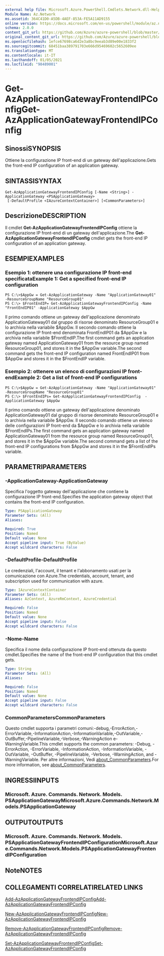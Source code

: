 ```yaml
---
external help file: Microsoft.Azure.PowerShell.Cmdlets.Network.dll-Help.xml
Module Name: Az.Network
ms.assetid: 364C41D0-A5DB-4AEF-853A-FE5A11AD9155
online version: https://docs.microsoft.com/en-us/powershell/module/az.network/get-azapplicationgatewayfrontendipconfig
schema: 2.0.0
content_git_url: https://github.com/Azure/azure-powershell/blob/master/src/Network/Network/help/Get-AzApplicationGatewayFrontendIPConfig.md
original_content_git_url: https://github.com/Azure/azure-powershell/blob/master/src/Network/Network/help/Get-AzApplicationGatewayFrontendIPConfig.md
ms.openlocfilehash: 1efce67698ca6d2e3a8bc9eeab3d89e00e1833f2
ms.sourcegitcommit: 68451baa389791703e666d95469602c5652609ee
ms.translationtype: MT
ms.contentlocale: it-IT
ms.lasthandoff: 01/05/2021
ms.locfileid: "98489001"
---
```

# <span data-ttu-id="2243f-101">Get-AzApplicationGatewayFrontendIPConfig</span><span class="sxs-lookup"><span data-stu-id="2243f-101">Get-AzApplicationGatewayFrontendIPConfig</span></span>

## <span data-ttu-id="2243f-102">Sinossi</span><span class="sxs-lookup"><span data-stu-id="2243f-102">SYNOPSIS</span></span>
<span data-ttu-id="2243f-103">Ottiene la configurazione IP front-end di un gateway dell'applicazione.</span><span class="sxs-lookup"><span data-stu-id="2243f-103">Gets the front-end IP configuration of an application gateway.</span></span>

## <span data-ttu-id="2243f-104">SINTASSI</span><span class="sxs-lookup"><span data-stu-id="2243f-104">SYNTAX</span></span>

```
Get-AzApplicationGatewayFrontendIPConfig [-Name <String>] -ApplicationGateway <PSApplicationGateway>
 [-DefaultProfile <IAzureContextContainer>] [<CommonParameters>]
```

## <span data-ttu-id="2243f-105">Descrizione</span><span class="sxs-lookup"><span data-stu-id="2243f-105">DESCRIPTION</span></span>
<span data-ttu-id="2243f-106">Il cmdlet **Get-AzApplicationGatewayFrontendIPConfig** ottiene la configurazione IP front-end di un gateway dell'applicazione.</span><span class="sxs-lookup"><span data-stu-id="2243f-106">The **Get-AzApplicationGatewayFrontendIPConfig** cmdlet gets the front-end IP configuration of an application gateway.</span></span>

## <span data-ttu-id="2243f-107">ESEMPI</span><span class="sxs-lookup"><span data-stu-id="2243f-107">EXAMPLES</span></span>

### <span data-ttu-id="2243f-108">Esempio 1: ottenere una configurazione IP front-end specificata</span><span class="sxs-lookup"><span data-stu-id="2243f-108">Example 1: Get a specified front-end IP configuration</span></span>
```
PS C:\>$AppGw = Get-AzApplicationGateway -Name "ApplicationGateway01" -ResourceGroupName "ResourceGroup01"
PS C:\> $FrontEndIP= Get-AzApplicationGatewayFrontendIPConfig -Name "FrontEndIP01" -ApplicationGateway $AppGw
```

<span data-ttu-id="2243f-109">Il primo comando ottiene un gateway dell'applicazione denominato ApplicationGateway01 dal gruppo di risorse denominato ResourceGroup01 e lo archivia nella variabile $AppGw. Il secondo comando ottiene la configurazione IP front-end denominata FrontEndIP01 da $AppGw e la archivia nella variabile $FrontEndIP.</span><span class="sxs-lookup"><span data-stu-id="2243f-109">The first command gets an application gateway named ApplicationGateway01 from the resource group named ResourceGroup01, and stores it in the $AppGw variable.The second command gets the front-end IP configuration named FrontEndIP01 from $AppGw and stores it in the $FrontEndIP variable.</span></span>

### <span data-ttu-id="2243f-110">Esempio 2: ottenere un elenco di configurazioni IP front-end</span><span class="sxs-lookup"><span data-stu-id="2243f-110">Example 2: Get a list of front-end IP configurations</span></span>
```
PS C:\>$AppGw = Get-AzApplicationGateway -Name "ApplicationGateway01" -ResourceGroupName "ResourceGroup01"
PS C:\> $FrontEndIPs= Get-AzApplicationGatewayFrontendIPConfig  -ApplicationGateway $AppGw
```

<span data-ttu-id="2243f-111">Il primo comando ottiene un gateway dell'applicazione denominato ApplicationGateway01 dal gruppo di risorse denominato ResourceGroup01 e lo archivia nella variabile $AppGw. Il secondo comando ottiene un elenco delle configurazioni IP front-end da $AppGw e lo archivia nella variabile $FrontEndIPs.</span><span class="sxs-lookup"><span data-stu-id="2243f-111">The first command gets an application gateway named ApplicationGateway01 from the resource group named ResourceGroup01, and stores it in the $AppGw variable.The second command gets a list of the front-end IP configurations from $AppGw and stores it in the $FrontEndIPs variable.</span></span>

## <span data-ttu-id="2243f-112">PARAMETRI</span><span class="sxs-lookup"><span data-stu-id="2243f-112">PARAMETERS</span></span>

### <span data-ttu-id="2243f-113">-ApplicationGateway</span><span class="sxs-lookup"><span data-stu-id="2243f-113">-ApplicationGateway</span></span>
<span data-ttu-id="2243f-114">Specifica l'oggetto gateway dell'applicazione che contiene la configurazione IP front-end.</span><span class="sxs-lookup"><span data-stu-id="2243f-114">Specifies the application gateway object that contains the front-end IP configuration.</span></span>

```yaml
Type: PSApplicationGateway
Parameter Sets: (All)
Aliases:

Required: True
Position: Named
Default value: None
Accept pipeline input: True (ByValue)
Accept wildcard characters: False
```

### <span data-ttu-id="2243f-115">-DefaultProfile</span><span class="sxs-lookup"><span data-stu-id="2243f-115">-DefaultProfile</span></span>
<span data-ttu-id="2243f-116">Le credenziali, l'account, il tenant e l'abbonamento usati per la comunicazione con Azure.</span><span class="sxs-lookup"><span data-stu-id="2243f-116">The credentials, account, tenant, and subscription used for communication with azure.</span></span>

```yaml
Type: IAzureContextContainer
Parameter Sets: (All)
Aliases: AzContext, AzureRmContext, AzureCredential

Required: False
Position: Named
Default value: None
Accept pipeline input: False
Accept wildcard characters: False
```

### <span data-ttu-id="2243f-117">-Nome</span><span class="sxs-lookup"><span data-stu-id="2243f-117">-Name</span></span>
<span data-ttu-id="2243f-118">Specifica il nome della configurazione IP front-end ottenuta da questo cmdlet.</span><span class="sxs-lookup"><span data-stu-id="2243f-118">Specifies the name of the front-end IP configuration that this cmdlet gets.</span></span>

```yaml
Type: String
Parameter Sets: (All)
Aliases:

Required: False
Position: Named
Default value: None
Accept pipeline input: False
Accept wildcard characters: False
```

### <span data-ttu-id="2243f-119">CommonParameters</span><span class="sxs-lookup"><span data-stu-id="2243f-119">CommonParameters</span></span>
<span data-ttu-id="2243f-120">Questo cmdlet supporta i parametri comuni:-debug,-ErrorAction,-ErrorVariable,-InformationAction,-InformationVariable,-OutVariable,-OutBuffer,-PipelineVariable,-Verbose,-WarningAction e-WarningVariable.</span><span class="sxs-lookup"><span data-stu-id="2243f-120">This cmdlet supports the common parameters: -Debug, -ErrorAction, -ErrorVariable, -InformationAction, -InformationVariable, -OutVariable, -OutBuffer, -PipelineVariable, -Verbose, -WarningAction, and -WarningVariable.</span></span> <span data-ttu-id="2243f-121">Per altre informazioni, Vedi [about_CommonParameters](http://go.microsoft.com/fwlink/?LinkID=113216).</span><span class="sxs-lookup"><span data-stu-id="2243f-121">For more information, see [about_CommonParameters](http://go.microsoft.com/fwlink/?LinkID=113216).</span></span>

## <span data-ttu-id="2243f-122">INGRESSI</span><span class="sxs-lookup"><span data-stu-id="2243f-122">INPUTS</span></span>

### <span data-ttu-id="2243f-123">Microsoft. Azure. Commands. Network. Models. PSApplicationGateway</span><span class="sxs-lookup"><span data-stu-id="2243f-123">Microsoft.Azure.Commands.Network.Models.PSApplicationGateway</span></span>

## <span data-ttu-id="2243f-124">OUTPUT</span><span class="sxs-lookup"><span data-stu-id="2243f-124">OUTPUTS</span></span>

### <span data-ttu-id="2243f-125">Microsoft. Azure. Commands. Network. Models. PSApplicationGatewayFrontendIPConfiguration</span><span class="sxs-lookup"><span data-stu-id="2243f-125">Microsoft.Azure.Commands.Network.Models.PSApplicationGatewayFrontendIPConfiguration</span></span>

## <span data-ttu-id="2243f-126">Note</span><span class="sxs-lookup"><span data-stu-id="2243f-126">NOTES</span></span>

## <span data-ttu-id="2243f-127">COLLEGAMENTI CORRELATI</span><span class="sxs-lookup"><span data-stu-id="2243f-127">RELATED LINKS</span></span>

[<span data-ttu-id="2243f-128">Add-AzApplicationGatewayFrontendIPConfig</span><span class="sxs-lookup"><span data-stu-id="2243f-128">Add-AzApplicationGatewayFrontendIPConfig</span></span>](./Add-AzApplicationGatewayFrontendIPConfig.md)

[<span data-ttu-id="2243f-129">New-AzApplicationGatewayFrontendIPConfig</span><span class="sxs-lookup"><span data-stu-id="2243f-129">New-AzApplicationGatewayFrontendIPConfig</span></span>](./New-AzApplicationGatewayFrontendIPConfig.md)

[<span data-ttu-id="2243f-130">Remove-AzApplicationGatewayFrontendIPConfig</span><span class="sxs-lookup"><span data-stu-id="2243f-130">Remove-AzApplicationGatewayFrontendIPConfig</span></span>](./Remove-AzApplicationGatewayFrontendIPConfig.md)

[<span data-ttu-id="2243f-131">Set-AzApplicationGatewayFrontendIPConfig</span><span class="sxs-lookup"><span data-stu-id="2243f-131">Set-AzApplicationGatewayFrontendIPConfig</span></span>](./Set-AzApplicationGatewayFrontendIPConfig.md)


